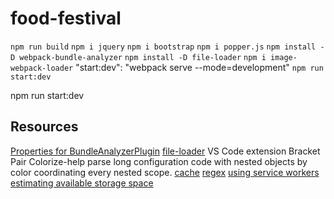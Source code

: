 # food-festival
`npm run build`
`npm i jquery`
`npm i bootstrap`
`npm i popper.js`
`npm install -D webpack-bundle-analyzer`
`npm install -D file-loader`
`npm i image-webpack-loader`
"start:dev": "webpack serve --mode=development"
`npm run start:dev`


npm run start:dev

## Resources

[Properties for BundleAnalyzerPlugin](https://github.com/webpack-contrib/webpack-bundle-analyzer)
[file-loader](https://webpack.js.org/loaders/file-loader/)
VS Code extension Bracket Pair Colorize-help parse long configuration code with nested objects by color coordinating every nested scope.
[cache](https://developer.mozilla.org/en-US/docs/Web/API/Cache)
[regex](https://developer.mozilla.org/en-US/docs/Web/JavaScript/Guide/Regular_Expressions)
[using service workers](https://developer.mozilla.org/en-US/docs/Web/API/Service_Worker_API/Using_Service_Workers)
[estimating available storage space](https://developers.google.com/web/updates/2017/08/estimating-available-storage-space)
